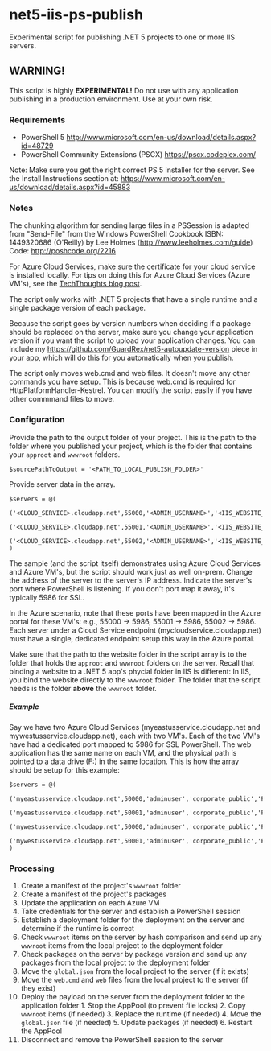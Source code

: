 # net5-iis-ps-publish
Experimental script for publishing .NET 5 projects to one or more IIS servers.
## WARNING!
This script is highly **EXPERIMENTAL!** Do not use with any application publishing in a production environment. Use at your own risk.
### Requirements
- PowerShell 5 http://www.microsoft.com/en-us/download/details.aspx?id=48729
- PowerShell Community Extensions (PSCX) https://pscx.codeplex.com/

Note: Make sure you get the right correct PS 5 installer for the server. See the Install Instructions section at: https://www.microsoft.com/en-us/download/details.aspx?id=45883

### Notes
The chunking algorithm for sending large files in a PSSession is adapted from "Send-File" from the Windows PowerShell Cookbook ISBN: 1449320686 (O'Reilly) by Lee Holmes (http://www.leeholmes.com/guide) Code: http://poshcode.org/2216

For Azure Cloud Services, make sure the certificate for your cloud service is installed locally. For tips on doing this for Azure Cloud Services (Azure VM's), see the [TechThoughts blog post](http://techthoughts.info/remote-powershell-to-azure-vm-automating-certificate-configuration/).

The script only works with .NET 5 projects that have a single runtime and a single package version of each package.

Because the script goes by version numbers when deciding if a package should be replaced on the server, make sure you change your application version if you want the script to upload your application changes. You can include my https://github.com/GuardRex/net5-autoupdate-version piece in your app, which will do this for you automatically when you publish.

The script only moves web.cmd and web files. It doesn't move any other commands you have setup. This is because web.cmd is required for HttpPlatformHandler-Kestrel. You can modify the script easily if you have other commmand files to move.
### Configuration
Provide the path to the output folder of your project. This is the path to the folder where you published your project, which is the folder that contains your `approot` and `wwwroot` folders.
```
$sourcePathToOutput = '<PATH_TO_LOCAL_PUBLISH_FOLDER>'
```
Provide server data in the array.
```
$servers = @(
    ('<CLOUD_SERVICE>.cloudapp.net',55000,'<ADMIN_USERNAME>','<IIS_WEBSITE_NAME>','<PATH_TO_WEBSITE_FOLDER>'),
    ('<CLOUD_SERVICE>.cloudapp.net',55001,'<ADMIN_USERNAME>','<IIS_WEBSITE_NAME>','<PATH_TO_WEBSITE_FOLDER>'),
    ('<CLOUD_SERVICE>.cloudapp.net',55002,'<ADMIN_USERNAME>','<IIS_WEBSITE_NAME>','<PATH_TO_WEBSITE_FOLDER>')
)
```
The sample (and the script itself) demonstrates using Azure Cloud Services and Azure VM's, but the script should work just as well on-prem. Change the address of the server to the server's IP address. Indicate the server's port where PowerShell is listening. If you don't port map it away, it's typically 5986 for SSL.

In the Azure scenario, note that these ports have been mapped in the Azure portal for these VM's: e.g., 55000 -> 5986, 55001 -> 5986, 55002 -> 5986. Each server under a Cloud Service endpoint (mycloudservice.cloudapp.net) must have a single, dedicated endpoint setup this way in the Azure portal.

Make sure that the path to the website folder in the script array is to the folder that holds the `approot` and `wwwroot` folders on the server. Recall that binding a website to a .NET 5 app's phycial folder in IIS is different: In IIS, you bind the website directly to the `wwwroot` folder. The folder that the script needs is the folder **above** the `wwwroot` folder.

##### Example
Say we have two Azure Cloud Services (myeastusservice.cloudapp.net and mywestusservice.cloudapp.net), each with two VM's. Each of the two VM's have had a dedicated port mapped to 5986 for SSL PowerShell. The web application has the same name on each VM, and the physical path is pointed to a data drive (F:) in the same location. This is how the array should be setup for this example:
```
$servers = @(
    ('myeastusservice.cloudapp.net',50000,'adminuser','corporate_public','F:\corporate_public'),
    ('myeastusservice.cloudapp.net',50001,'adminuser','corporate_public','F:\corporate_public'),
    ('mywestusservice.cloudapp.net',50000,'adminuser','corporate_public','F:\corporate_public'),
    ('mywestusservice.cloudapp.net',50001,'adminuser','corporate_public','F:\corporate_public')
)
```
### Processing
1. Create a manifest of the project's `wwwroot` folder
2. Create a manifest of the project's packages
3. Update the application on each Azure VM
  1. Take credentials for the server and establish a PowerShell session
  2. Establish a deployment folder for the deployment on the server and determine if the runtime is correct
  3. Check `wwwroot` items on the server by hash comparison and send up any `wwwroot` items from the local project to the deployment folder
  4. Check packages on the server by package version and send up any packages from the local project to the deployment folder
  5. Move the `global.json` from the local project to the server (if it exists)
  6. Move the `web.cmd` and `web` files from the local project to the server (if they exist)
  7. Deploy the payload on the server from the deployment folder to the application folder
    1. Stop the AppPool (to prevent file locks)
    2. Copy `wwwroot` items (if needed)
    3. Replace the runtime (if needed)
    4. Move the `global.json` file (if needed)
    5. Update packages (if needed)
    6. Restart the AppPool
  8. Disconnect and remove the PowerShell session to the server